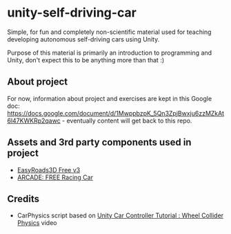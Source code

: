 # unity-self-driving-car

Simple, for fun and completely non-scientific material used for teaching developing autonomous self-driving cars using Unity.

Purpose of this material is primarily an introduction to programming and Unity, don't expect this to be anything more than that :)


## About project

For now, information about project and exercises are kept in this Google doc: https://docs.google.com/document/d/1MwppbzpK_5Qn3ZpjBwxju6zzMZkAt6l47KWKRp2qawc - eventually content will get back to this repo.


## Assets and 3rd party components used in project

* [EasyRoads3D Free v3](https://assetstore.unity.com/packages/3d/characters/easyroads3d-free-v3-987)
* [ARCADE: FREE Racing Car](https://assetstore.unity.com/packages/3d/vehicles/land/arcade-free-racing-car-161085)


## Credits

* CarPhysics script based on [Unity Car Controller Tutorial : Wheel Collider Physics](https://www.youtube.com/watch?v=uSr5IfzclP8) video
